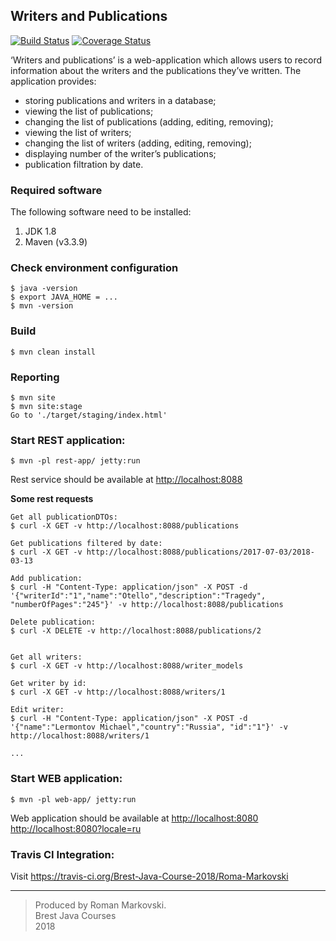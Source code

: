 Writers and Publications
------------------------

[![Build Status](https://travis-ci.org/Brest-Java-Course-2018/Roma-Markovski.svg?branch=master)](https://travis-ci.org/Brest-Java-Course-2018/Roma-Markovski)
[![Coverage Status](https://coveralls.io/repos/github/Brest-Java-Course-2018/Roma-Markovski/badge.svg?branch=master)](https://coveralls.io/github/Brest-Java-Course-2018/Roma-Markovski?branch=master)

‘Writers and publications’ is a web-application which allows users to record information about the writers and the publications they’ve written. The application provides:
+ storing publications and writers in a database;
+ viewing the list of publications;
+ changing the list of publications (adding, editing, removing);
+ viewing the list of writers;
+ changing the list of writers (adding, editing, removing);
+ displaying number of the writer’s publications;
+ publication filtration by date.

### Required software
The following software need to be installed:
1. JDK 1.8
2. Maven (v3.3.9)

### Check environment configuration

    $ java -version
    $ export JAVA_HOME = ...
    $ mvn -version

### Build

    $ mvn clean install 


### Reporting

    $ mvn site
    $ mvn site:stage
    Go to './target/staging/index.html'
    
### Start REST application:
    
    $ mvn -pl rest-app/ jetty:run
Rest service should be available at 
<http://localhost:8088>

**Some rest requests**
    
    Get all publicationDTOs:        
    $ curl -X GET -v http://localhost:8088/publications
    
    Get publications filtered by date:
    $ curl -X GET -v http://localhost:8088/publications/2017-07-03/2018-03-13
        
    Add publication:
    $ curl -H "Content-Type: application/json" -X POST -d '{"writerId":"1","name":"Otello","description":"Tragedy", "numberOfPages":"245"}' -v http://localhost:8088/publications   
    
    Delete publication:
    $ curl -X DELETE -v http://localhost:8088/publications/2
    
    
    Get all writers:
    $ curl -X GET -v http://localhost:8088/writer_models
    
    Get writer by id:
    $ curl -X GET -v http://localhost:8088/writers/1
    
    Edit writer:
    $ curl -H "Content-Type: application/json" -X POST -d '{"name":"Lermontov Michael","country":"Russia", "id":"1"}' -v http://localhost:8088/writers/1
    
    ...
    
### Start WEB application:

    $ mvn -pl web-app/ jetty:run
Web application should be available at 
<http://localhost:8080>
<http://localhost:8080?locale=ru>

### Travis CI Integration:

Visit <https://travis-ci.org/Brest-Java-Course-2018/Roma-Markovski>
 
--------

>Produced by Roman Markovski.  
Brest Java Courses  
2018 
